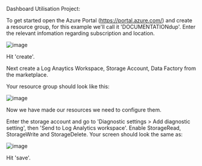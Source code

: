 Dashboard Utilisation Project:

To get started open the Azure Portal (https://portal.azure.com/) and create a resource group, for this example we'll call it 'DOCUMENTATIONdup'. Enter the relevant infomation regarding subscription and location.

![image](https://user-images.githubusercontent.com/81650373/233088669-bf0be979-15b5-41c4-a19e-07cdd3628f4e.png)

Hit 'create'.

Next create a Log Anaytics Workspace, Storage Account, Data Factory from the marketplace.

Your resource group should look like this:

![image](https://user-images.githubusercontent.com/81650373/233091033-c64204eb-59e5-4b6a-bc4b-020c40302865.png)

Now we have made our resources we need to configure them.

Enter the storage account and go to 'Diagnostic settings > Add diagnostic setting', then 'Send to Log Analytics workspace'. Enable StorageRead, StorageWrite and StorageDelete. Your screen should look the same as:

![image](https://user-images.githubusercontent.com/81650373/233093083-f8c756a0-bcc6-4b2d-9a53-d7bbe00c01c9.png)

Hit 'save'.
